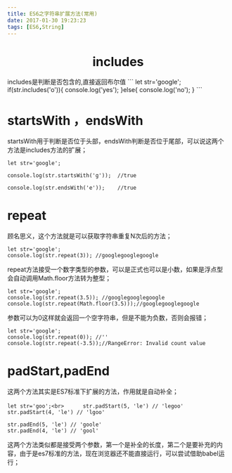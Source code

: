```yaml
---
title: ES6之字符串扩展方法(常用)
date: 2017-01-30 19:23:23
tags: [ES6,String]
---
```

<center> 

# includes # 
</center>
<!-- more -->
includes是判断是否包含的,直接返回布尔值
```
let str='google';
if(str.includes('o')){
   console.log('yes');
}else{
   console.log('no');
}
```

# startsWith ，endsWith #
startsWith用于判断是否位于头部，endsWith判断是否位于尾部，可以说这两个方法是includes方法的扩展；
```
let str='google';

console.log(str.startsWith('g'));  //true

console.log(str.endsWith('e'));    //true
```

# repeat #
顾名思义，这个方法就是可以获取字符串重复N次后的方法；
```
let str='google';
console.log(str.repeat(3)); //googlegooglegoogle
```

repeat方法接受一个数字类型的参数，可以是正式也可以是小数，如果是浮点型会自动调用Math.floor方法转为整型；
```
let str='google';
console.log(str.repeat(3.5)); //googlegooglegoogle
console.log(str.repeat(Math.floor(3.5)));//googlegooglegoogle
```

参数可以为0这样就会返回一个空字符串，但是不能为负数，否则会报错；
```
let str='google';
console.log(str.repeat(0)); //''
console.log(str.repeat(-3.5));//RangeError: Invalid count value
```

# padStart,padEnd #

这两个方法其实是ES7标准下扩展的方法，作用就是自动补全；
```
let str='goo';<br>　　　 str.padStart(5, 'le') // 'legoo'
str.padStart(4, 'le') // 'lgoo'

str.padEnd(5, 'le') // 'goole'
str.padEnd(4, 'le') // 'gool'
```
这两个方法类似都是接受两个参数，第一个是补全的长度，第二个是要补充的内容，由于是es7标准的方法，现在浏览器还不能直接运行，可以尝试借助babel运行；